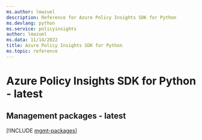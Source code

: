```yaml
---
ms.author: lmazuel
description: Reference for Azure Policy Insights SDK for Python
ms.devlang: python
ms.service: policyinsights
author: lmazuel
ms.data: 11/14/2022
title: Azure Policy Insights SDK for Python
ms.topic: reference
---
```

# Azure Policy Insights SDK for Python - latest

## Management packages - latest
[!INCLUDE [mgmt-packages](policy-insights-mgmt-index.md)]